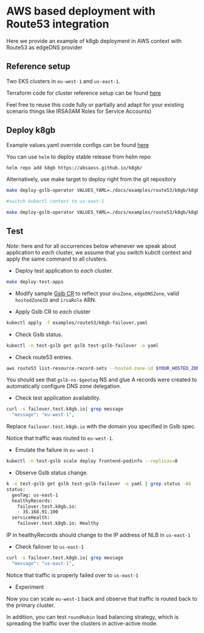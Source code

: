 # AWS based deployment with Route53 integration

Here we provide an example of k8gb deployment in AWS context with Route53 as edgeDNS provider

## Reference setup

Two EKS clusters in `eu-west-1` and `us-east-1`.

Terraform code for cluster reference setup can be found [here](/docs/examples/route53/)

Feel free to reuse this code fully or partially and adapt for your existing scenario
things like IRSA(IAM Roles for Service Accounts)

## Deploy k8gb

Example values.yaml override configs can be found [here](/docs/examples/route53/k8gb)

You can use `helm` to deploy stable release from helm repo

```sh
helm repo add k8gb https://absaoss.github.io/k8gb/
```

Alternatively, use make target to deploy right from the git repository

```sh
make deploy-gslb-operator VALUES_YAML=./docs/examples/route53/k8gb/k8gb-cluster-eu-west-1.yaml

#switch kubectl context to us-east-1

make deploy-gslb-operator VALUES_YAML=./docs/examples/route53/k8gb/k8gb-cluster-us-east-1.yaml
```

## Test

*Note*: here and for all occurrences below whenever we speak about application to *each*
cluster, we assume that you switch kubctl context and apply the same command to all clusters.

* Deploy test application to *each* cluster.

```sh
make deploy-test-apps
```

* Modify sample [Gslb CR](/docs/examples/route53/k8gb/gslb-failover.yaml) to reflect your
`dnsZone`, `edgeDNSZone`, valid `hostedZoneID` and `irsaRole` ARN.

* Apply Gslb CR to *each* cluster

```sh
kubectl apply -f examples/route53/k8gb-failover.yaml
```

* Check Gslb status.

```sh
kubectl -n test-gslb get gslb test-gslb-failover -o yaml
```

* Check route53 entries.

```sh
aws route53 list-resource-record-sets --hosted-zone-id $YOUR_HOSTED_ZONE_ID
```

You should see that `gslb-ns-$geotag` NS and glue A records were created to
automatically configure DNS zone delegation.

* Check test application availability.

```sh
curl -s failover.test.k8gb.io| grep message
  "message": "eu-west-1",
```

 Replace `failover.test.k8gb.io` with the domain you specified in Gslb spec.

Notice that traffic was routed to `eu-west-1`.

* Emulate the failure in `eu-west-1`

```sh
kubectl -n test-gslb scale deploy frontend-podinfo --replicas=0
```

* Observe Gslb status change.

```sh
k -n test-gslb get gslb test-gslb-failover -o yaml | grep status -A6
status:
  geoTag: us-east-1
  healthyRecords:
    failover.test.k8gb.io:
    - 35.168.91.100
  serviceHealth:
    failover.test.k8gb.io: Healthy
```

IP in healthyRecords should change to the IP address of NLB in `us-east-1`

* Check failover to `us-east-1`

```sh
curl -s failover.test.k8gb.io| grep message
  "message": "us-east-1",
```

Notice that traffic is properly failed over to `us-east-1`

* Experiment

Now you can scale `eu-west-1` back and observe that traffic is routed back to the primary cluster.

In addition, you can test `roundRobin` load balancing strategy, which is spreading the traffic
over the clusters in active-active mode.
